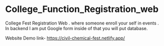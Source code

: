 # College_Function_Registration_web


College Fest Registration Web . where someone enroll your self in events . In backend I am put Google form inside of that you will put database.

Website Demo link- https://civil-chemical-fest.netlify.app/
